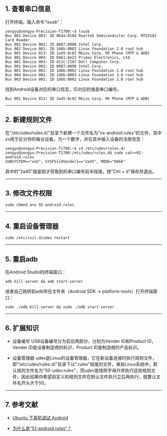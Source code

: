 ## 1. 查看串口信息
打开终端，输入命令"lsusb"：
```shell
zengyu@zengyu-Precision-T1700:~$ lsusb
Bus 002 Device 003: ID 0bda:0184 Realtek Semiconductor Corp. RTS5182 Card Reader
Bus 002 Device 002: ID 8087:8000 Intel Corp. 
Bus 002 Device 001: ID 1d6b:0002 Linux Foundation 2.0 root hub
Bus 001 Device 013: ID 2a45:0c02 Meizu Corp. MX Phone (MTP & ADB)
Bus 001 Device 004: ID 0461:4e22 Primax Electronics, Ltd 
Bus 001 Device 003: ID 413c:2107 Dell Computer Corp. 
Bus 001 Device 002: ID 8087:8008 Intel Corp. 
Bus 001 Device 001: ID 1d6b:0002 Linux Foundation 2.0 root hub
Bus 004 Device 001: ID 1d6b:0003 Linux Foundation 3.0 root hub
Bus 003 Device 001: ID 1d6b:0002 Linux Foundation 2.0 root hub
```

找到Android设备对应的串口信息，ID对应的值是串口编号。
```shell
Bus 001 Device 013: ID 2a45:0c02 Meizu Corp. MX Phone (MTP & ADB)
```

---
## 2. 新建规则文件
在"/etc/udev/rules.d/"目录下新建一个文件名为"xx-android.rules"的文件，其中xx用于区分你的每台设备，为一个数字，并在其中输入设备的注册信息：
```shell
zengyu@zengyu-Precision-T1700:~$ cd /etc/udev/rules.d/
zengyu@zengyu-Precision-T1700:/etc/udev/rules.d$ sudo cat>>92-android.rules
SUBSYSTEM=="usb", SYSFS{idVendor}=="2a45", MODE="0666"
```

其中的"2a45"就是刚才获取到的串口编号前半段值，按"Ctrl + d"保存并退出。

---
## 3. 修改文件权限
```shell
sudo chmod a+x 92-android.rules
```

---
## 4. 重启设备管理器
```shell
sudo /etc/init.d/udev restart
```

---
## 5. 重启adb
在Android Studio的终端窗口：
```shell
adb kill-server && adb start-server
```

或者自己跳转到adb所在文件夹（Android SDK -> platform-tools）打开终端窗口：
```shell
sudo ./adb kill-server && sudo ./adb start-server
```

---
## 6. 扩展知识

- 设备编号
USB设备编号分为前后两部分，分别为Vender ID和Product ID，Vender ID是设备制造商的标识，Product ID是制造商的产品标识。

- 设备管理器
udev是Linux的设备管理器，它在新设备连接时执行规则文件，即"/etc/udev/rules.d/"目录下以".rules"结尾的文件，某些Linux系统中，默认规则文件名为"50-udev.rules"，而udev是按照字母升序执行这些规则文件，因此如果你希望自定义的规则文件在默认文件执行之后再执行，就要让文件名开头大于50。

---
## 7. 参考文献

- [Ubuntu 下真机调试 Android](https://blog.csdn.net/w19961009/article/details/54952777)

- [为什么是“51-android.rules”？](http://www.cnblogs.com/frydsh/archive/2013/03/07/2949089.html)


